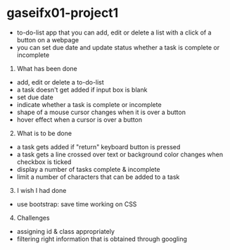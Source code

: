 # gaseifx01-project1
- to-do-list app that you can add, edit or delete a list with a click of a button on a webpage
- you can set due date and update status whether a task is complete or incomplete

1. What has been done
- add, edit or delete a to-do-list
- a task doesn't get added if input box is blank
- set due date
- indicate whether a task is complete or incomplete
- shape of a mouse cursor changes when it is over a button
- hover effect when a cursor is over a button

2. What is to be done
- a task gets added if "return" keyboard button is pressed
- a task gets a line crossed over text or background color changes when checkbox is ticked
- display a number of tasks complete & incomplete
- limit a number of characters that can be added to a task

3. I wish I had done
- use bootstrap: save time working on CSS

4. Challenges
- assigning id & class appropriately
- filtering right information that is obtained through googling